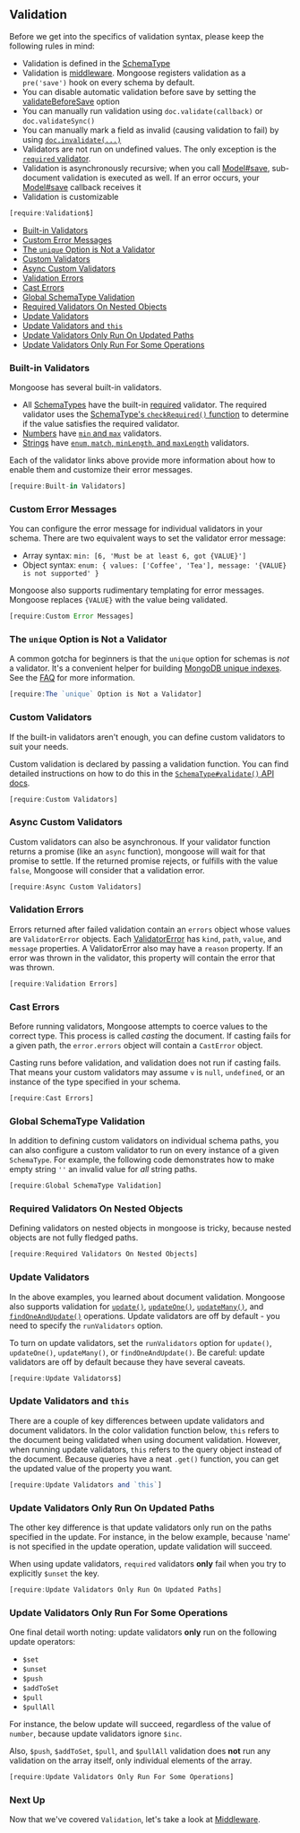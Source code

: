 ## Validation

Before we get into the specifics of validation syntax, please keep the following rules in mind:

- Validation is defined in the [SchemaType](schematypes.html)
- Validation is [middleware](middleware.html). Mongoose registers validation as a `pre('save')` hook on every schema by default.
- You can disable automatic validation before save by setting the [validateBeforeSave](guide.html#validateBeforeSave) option
- You can manually run validation using `doc.validate(callback)` or `doc.validateSync()`
- You can manually mark a field as invalid (causing validation to fail) by using [`doc.invalidate(...)`](api/document.html#document_Document-invalidate)
- Validators are not run on undefined values. The only exception is the [`required` validator](api/schematype.html#schematype_SchemaType-required).
- Validation is asynchronously recursive; when you call [Model#save](api/model.html#model_Model-save), sub-document validation is executed as well. If an error occurs, your [Model#save](api/model.html#model_Model-save) callback receives it
- Validation is customizable

```javascript
[require:Validation$]
```

- [Built-in Validators](#built-in-validators)
- [Custom Error Messages](#custom-error-messages)
- [The `unique` Option is Not a Validator](#the-unique-option-is-not-a-validator)
- [Custom Validators](#custom-validators)
- [Async Custom Validators](#async-custom-validators)
- [Validation Errors](#validation-errors)
- [Cast Errors](#cast-errors)
- [Global SchemaType Validation](#global-schematype-validation)
- [Required Validators On Nested Objects](#required-validators-on-nested-objects)
- [Update Validators](#update-validators)
- [Update Validators and `this`](#update-validators-and-this)
- [Update Validators Only Run On Updated Paths](#update-validators-only-run-on-updated-paths)
- [Update Validators Only Run For Some Operations](#update-validators-only-run-for-some-operations)

### Built-in Validators

Mongoose has several built-in validators.

- All [SchemaTypes](schematypes.html) have the built-in [required](api/schematype.html#schematype_SchemaType-required) validator. The required validator uses the [SchemaType's `checkRequired()` function](api/schematype.html#schematype_SchemaType-checkRequired) to determine if the value satisfies the required validator.
- [Numbers](api/schema-number-js.html#schema-number-js) have [`min` and `max`](schematypes.html#number-validators) validators.
- [Strings](api/schema-string-js.html#schema-string-js) have [`enum`, `match`, `minLength`, and `maxLength`](schematypes.html#string-validators) validators.

Each of the validator links above provide more information about how to enable them and customize their error messages.

```javascript
[require:Built-in Validators]
```

### Custom Error Messages

You can configure the error message for individual validators in your schema. There are two equivalent
ways to set the validator error message:

- Array syntax: `min: [6, 'Must be at least 6, got {VALUE}']`
- Object syntax: `enum: { values: ['Coffee', 'Tea'], message: '{VALUE} is not supported' }`

Mongoose also supports rudimentary templating for error messages.
Mongoose replaces `{VALUE}` with the value being validated.

```javascript
[require:Custom Error Messages]
```

### The `unique` Option is Not a Validator

A common gotcha for beginners is that the `unique` option for schemas
is *not* a validator. It's a convenient helper for building [MongoDB unique indexes](https://docs.mongodb.com/manual/core/index-unique/).
See the [FAQ](faq.html) for more information.

```javascript
[require:The `unique` Option is Not a Validator]
```

### Custom Validators

If the built-in validators aren't enough, you can define custom validators
to suit your needs.

Custom validation is declared by passing a validation function.
You can find detailed instructions on how to do this in the
[`SchemaType#validate()` API docs](api/schematype.html#schematype_SchemaType-validate).

```javascript
[require:Custom Validators]
```

### Async Custom Validators

Custom validators can also be asynchronous. If your validator function
returns a promise (like an `async` function), mongoose will wait for that
promise to settle. If the returned promise rejects, or fulfills with
the value `false`, Mongoose will consider that a validation error.

```javascript
[require:Async Custom Validators]
```

### Validation Errors

Errors returned after failed validation contain an `errors` object
whose values are `ValidatorError` objects. Each
[ValidatorError](api/error-validation-js.html#error-validation-js) has `kind`, `path`,
`value`, and `message` properties.
A ValidatorError also may have a `reason` property. If an error was
thrown in the validator, this property will contain the error that was
thrown.

```javascript
[require:Validation Errors]
```

### Cast Errors

Before running validators, Mongoose attempts to coerce values to the
correct type. This process is called _casting_ the document. If
casting fails for a given path, the `error.errors` object will contain
a `CastError` object.

Casting runs before validation, and validation does not run if casting
fails. That means your custom validators may assume `v` is `null`,
`undefined`, or an instance of the type specified in your schema.

```javascript
[require:Cast Errors]
```

### Global SchemaType Validation

In addition to defining custom validators on individual schema paths, you can also configure a custom validator to run on every instance of a given `SchemaType`.
For example, the following code demonstrates how to make empty string `''` an invalid value for _all_ string paths.

```javascript
[require:Global SchemaType Validation]
```

### Required Validators On Nested Objects

Defining validators on nested objects in mongoose is tricky, because
nested objects are not fully fledged paths.

```javascript
[require:Required Validators On Nested Objects]
```

### Update Validators

In the above examples, you learned about document validation. Mongoose also
supports validation for [`update()`](query.html#query_Query-update),
[`updateOne()`](query.html#query_Query-updateOne),
[`updateMany()`](query.html#query_Query-updateMany),
and [`findOneAndUpdate()`](query.html#query_Query-findOneAndUpdate) operations.
Update validators are off by default - you need to specify
the `runValidators` option.

To turn on update validators, set the `runValidators` option for
`update()`, `updateOne()`, `updateMany()`, or `findOneAndUpdate()`.
Be careful: update validators are off by default because they have several
caveats.

```javascript
[require:Update Validators$]
```

### Update Validators and `this`

There are a couple of key differences between update validators and
document validators. In the color validation function below, `this` refers
to the document being validated when using document validation.
However, when running update validators, `this` refers to the query object instead of the document.
Because queries have a neat `.get()` function, you can get the updated value of the property you want.

```javascript
[require:Update Validators and `this`]
```

### Update Validators Only Run On Updated Paths

The other key difference is that update validators only run on the paths
specified in the update. For instance, in the below example, because
'name' is not specified in the update operation, update validation will
succeed.

When using update validators, `required` validators **only** fail when
you try to explicitly `$unset` the key.

```javascript
[require:Update Validators Only Run On Updated Paths]
```

### Update Validators Only Run For Some Operations

One final detail worth noting: update validators **only** run on the
following update operators:

- `$set`
- `$unset`
- `$push`
- `$addToSet`
- `$pull`
- `$pullAll`

For instance, the below update will succeed, regardless of the value of
`number`, because update validators ignore `$inc`.

Also, `$push`, `$addToSet`, `$pull`, and `$pullAll` validation does
**not** run any validation on the array itself, only individual elements
of the array.

```javascript
[require:Update Validators Only Run For Some Operations]
```

### Next Up

Now that we've covered `Validation`, let's take a look at [Middleware](middleware.html).
